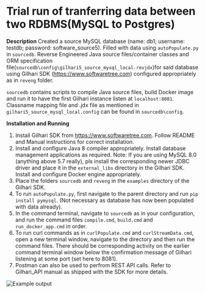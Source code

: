 # Trial run of tranferring data between two RDBMS(MySQL to Postgres)
**Description**
 Created a source MySQL database (name: db1; username: testdb; password: software_source5). Filled with data using ```autoPopulate.py``` in ```sourcedb```.
 Reverse Engineered Java source files/container classes and ORM specification file(```sourcedb\config\gilhari5_source_mysql_local.revjdx```)for said database using Gilhari SDK (https://www.softwaretree.com) configured appropriately as in ```reveng``` folder.

```sourcedb``` contains scripts to compile Java source files, build Docker image and run it to have the first Gilhari instance listen at ```localhost:8081```.
Classname mapping file and .jdx file as mentioned in ```gilhari5_source_mysql_local.config``` can be found in ```sourcedb\config```.

**Installation and Running**
1. Install Gilhari SDK from https://www.softwaretree.com. Follow README and Manual instructions for correct installation. 
2. Install and configure Java 8 compiler appropriately. Install database management applications as required. Note: If you are using MySQL 8.0 (anything above 5.7 really), pls install the corresponding newer JDBC driver and place it in the ```external_libs``` directory in the Gilhari SDK. Install and configure Docker engine appropriately.
3. Place the folders ```sourcedb``` and ```reveng``` in the ```examples``` directory of the Gilhari SDK.
4. To run ```autoPopulate.py```, first navigate to the parent directory and run ```pip install pymysql```. (Not necessary as database has now been populated with data already).
5. In the command terminal, navigate to ```sourcedb``` as in your configuration, and run the command files ```compile.cmd```, ```build.cmd``` and ```run_docker_app.cmd``` in order. 
6. To run curl commands as in ```curlPopulate.cmd``` and ```curlStreamData.cmd```, open a new terminal window, navigate to the directory and then run the command files. There should be corresponding activity on the earlier command terminal window below the confirmation message of Gilhari listening at some port (set here to 8081).
7. Postman can also be used to perfrom REST API calls. Refer to Gilhari_API manual as shipped with the SDK for more details. 

![Example output](<WhatsApp Image 2024-07-02 at 18.24.19_457771a6.jpg>)



